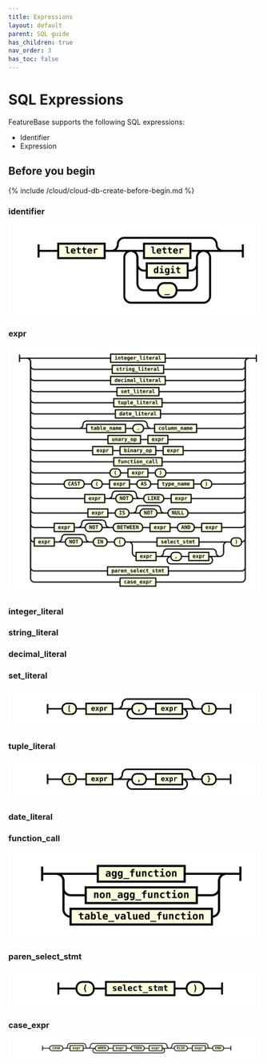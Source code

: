 ```yaml
---
title: Expressions
layout: default
parent: SQL guide
has_children: true
nav_order: 3
has_toc: false
---
```


# SQL Expressions

FeatureBase supports the following SQL expressions:
* Identifier
* Expression

## Before you begin

{% include /cloud/cloud-db-create-before-begin.md %}

### identifier
![expr](/assets/images/sql-guide/identifier.svg)

### expr
![expr](/assets/images/sql-guide/expr.svg)

### integer_literal


### string_literal


### decimal_literal


### set_literal
![expr](/assets/images/sql-guide/set_literal.svg)

### tuple_literal
![expr](/assets/images/sql-guide/tuple_literal.svg)

### date_literal

### function_call
![expr](/assets/images/sql-guide/function_call.svg)

### paren_select_stmt
![expr](/assets/images/sql-guide/paren_select_stmt.svg)

### case_expr
![expr](/assets/images/sql-guide/case_expr.svg)
